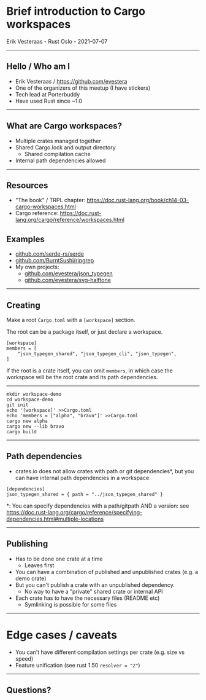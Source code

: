 # Brief introduction to Cargo workspaces

Erik Vesteraas - Rust Oslo - 2021-07-07

---

## Hello / Who am I

- Erik Vesteraas / <https://github.com/evestera>
- One of the organizers of this meetup (I have stickers)
- Tech lead at Porterbuddy
- Have used Rust since ~1.0

---

## What are Cargo workspaces?

- Multiple crates managed together
- Shared Cargo.lock and output directory
  - Shared compilation cache
- Internal path dependencies allowed

---

## Resources

- "The book" / TRPL chapter: <https://doc.rust-lang.org/book/ch14-03-cargo-workspaces.html>
- Cargo reference: <https://doc.rust-lang.org/cargo/reference/workspaces.html>

## Examples

- [github.com/serde-rs/serde](https://github.com/serde-rs/serde)
- [github.com/BurntSushi/ripgrep](https://github.com/BurntSushi/ripgrep)
- My own projects:
  - [github.com/evestera/json_typegen](https://github.com/evestera/json_typegen)
  - [github.com/evestera/svg-halftone](https://github.com/evestera/svg-halftone)

---

## Creating

Make a root `Cargo.toml` with a `[workspace]` section.

The root can be a package itself, or just declare a workspace.

```
[workspace]
members = [
    "json_typegen_shared", "json_typegen_cli", "json_typegen",
]
```

If the root is a crate itself, you can omit `members`,
in which case the workspace will be the root crate and its path dependencies.

---

```
mkdir workspace-demo
cd workspace-demo
git init
echo '[workspace]' >>Cargo.toml
echo 'members = ["alpha", "bravo"]' >>Cargo.toml
cargo new alpha
cargo new --lib bravo
cargo build
```

---

## Path dependencies

- crates.io does not allow crates with path or git dependencies*,
  but you can have internal path dependencies in a workspace

```
[dependencies]
json_typegen_shared = { path = "../json_typegen_shared" }
```

*: You can specify dependencies with a path/gitpath AND a version:
  see <https://doc.rust-lang.org/cargo/reference/specifying-dependencies.html#multiple-locations>

---

## Publishing

- Has to be done one crate at a time
  - Leaves first
- You can have a combination of published and unpublished crates (e.g. a demo crate)
- But you can't publish a crate with an unpublished dependency.
  - No way to have a "private" shared crate or internal API
- Each crate has to have the necessary files (README etc)
  - Symlinking is possible for some files

---

# Edge cases / caveats

- You can't have different compilation settings per crate (e.g. size vs speed)
- Feature unification (see rust 1.50 `resolver = "2"`)

---

## Questions?

